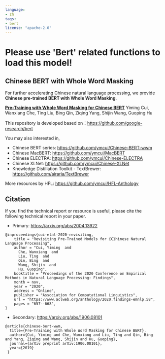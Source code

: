 ```yaml
---
language:
- zh
tags:
- bert
license: "apache-2.0"
---
```


# Please use 'Bert' related functions to load this model!

## Chinese BERT with Whole Word Masking
For further accelerating Chinese natural language processing, we provide **Chinese pre-trained BERT with Whole Word Masking**.

**[Pre-Training with Whole Word Masking for Chinese BERT](https://arxiv.org/abs/1906.08101)**
Yiming Cui, Wanxiang Che, Ting Liu, Bing Qin, Ziqing Yang, Shijin Wang, Guoping Hu

This repository is developed based on：https://github.com/google-research/bert

You may also interested in,
- Chinese BERT series: https://github.com/ymcui/Chinese-BERT-wwm
- Chinese MacBERT: https://github.com/ymcui/MacBERT
- Chinese ELECTRA: https://github.com/ymcui/Chinese-ELECTRA
- Chinese XLNet: https://github.com/ymcui/Chinese-XLNet
- Knowledge Distillation Toolkit - TextBrewer: https://github.com/airaria/TextBrewer

More resources by HFL: https://github.com/ymcui/HFL-Anthology

## Citation
If you find the technical report or resource is useful, please cite the following technical report in your paper.
- Primary: https://arxiv.org/abs/2004.13922
```
@inproceedings{cui-etal-2020-revisiting,
    title = "Revisiting Pre-Trained Models for {C}hinese Natural Language Processing",
    author = "Cui, Yiming  and
      Che, Wanxiang  and
      Liu, Ting  and
      Qin, Bing  and
      Wang, Shijin  and
      Hu, Guoping",
    booktitle = "Proceedings of the 2020 Conference on Empirical Methods in Natural Language Processing: Findings",
    month = nov,
    year = "2020",
    address = "Online",
    publisher = "Association for Computational Linguistics",
    url = "https://www.aclweb.org/anthology/2020.findings-emnlp.58",
    pages = "657--668",
}
```
- Secondary: https://arxiv.org/abs/1906.08101
```
@article{chinese-bert-wwm,
  title={Pre-Training with Whole Word Masking for Chinese BERT},
  author={Cui, Yiming and Che, Wanxiang and Liu, Ting and Qin, Bing and Yang, Ziqing and Wang, Shijin and Hu, Guoping},
  journal={arXiv preprint arXiv:1906.08101},
  year={2019}
 }
```
